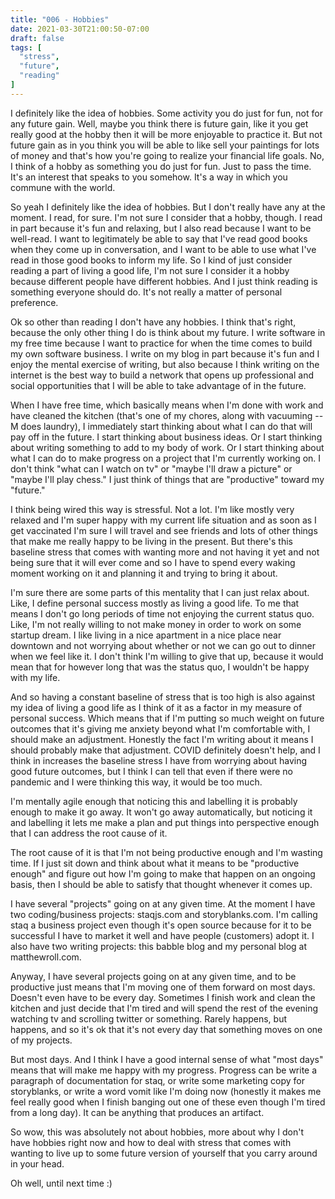 ```yaml
---
title: "006 - Hobbies"
date: 2021-03-30T21:00:50-07:00
draft: false
tags: [
  "stress",
  "future",
  "reading"
]
---
```


I definitely like the idea of hobbies. Some activity you do just for fun, not for any future gain. Well, maybe you think there is future gain, like it you get really good at the hobby then it will be more enjoyable to practice it. But not future gain as in you think you will be able to like sell your paintings for lots of money and that's how you're going to realize your financial life goals. No, I think of a hobby as something you do just for fun. Just to pass the time. It's an interest that speaks to you somehow. It's a way in which you commune with the world.

So yeah I definitely like the idea of hobbies. But I don't really have any at the moment. I read, for sure. I'm not sure I consider that a hobby, though. I read in part because it's fun and relaxing, but I also read because I want to be well-read. I want to legitimately be able to say that I've read good books when they come up in conversation, and I want to be able to use what I've read in those good books to inform my life. So I kind of just consider reading a part of living a good life, I'm not sure I consider it a hobby because different people have different hobbies. And I just think reading is something everyone should do. It's not really a matter of personal preference.

Ok so other than reading I don't have any hobbies. I think that's right, because the only other thing I do is think about my future. I write software in my free time because I want to practice for when the time comes to build my own software business. I write on my blog in part because it's fun and I enjoy the mental exercise of writing, but also because I think writing on the internet is the best way to build a network that opens up professional and social opportunities that I will be able to take advantage of in the future.

When I have free time, which basically means when I'm done with work and have cleaned the kitchen (that's one of my chores, along with vacuuming -- M does laundry), I immediately start thinking about what I can do that will pay off in the future. I start thinking about business ideas. Or I start thinking about writing something to add to my body of work. Or I start thinking about what I can do to make progress on a project that I'm currently working on. I don't think "what can I watch on tv" or "maybe I'll draw a picture" or "maybe I'll play chess." I just think of things that are "productive" toward my "future."

I think being wired this way is stressful. Not a lot. I'm like mostly very relaxed and I'm super happy with my current life situation and as soon as I get vaccinated I'm sure I will travel and see friends and lots of other things that make me really happy to be living in the present. But there's this baseline stress that comes with wanting more and not having it yet and not being sure that it will ever come and so I have to spend every waking moment working on it and planning it and trying to bring it about.

I'm sure there are some parts of this mentality that I can just relax about. Like, I define personal success mostly as living a good life. To me that means I don't go long periods of time not enjoying the current status quo. Like, I'm not really willing to not make money in order to work on some startup dream. I like living in a nice apartment in a nice place near downtown and not worrying about whether or not we can go out to dinner when we feel like it. I don't think I'm willing to give that up, because it would mean that for however long that was the status quo, I wouldn't be happy with my life.

And so having a constant baseline of stress that is too high is also against my idea of living a good life as I think of it as a factor in my measure of personal success. Which means that if I'm putting so much weight on future outcomes that it's giving me anxiety beyond what I'm comfortable with, I should make an adjustment. Honestly the fact I'm writing about it means I should probably make that adjustment. COVID definitely doesn't help, and I think in increases the baseline stress I have from worrying about having good future outcomes, but I think I can tell that even if there were no pandemic and I were thinking this way, it would be too much.

I'm mentally agile enough that noticing this and labelling it is probably enough to make it go away. It won't go away automatically, but noticing it and labelling it lets me make a plan and put things into perspective enough that I can address the root cause of it.

The root cause of it is that I'm not being productive enough and I'm wasting time. If I just sit down and think about what it means to be "productive enough" and figure out how I'm going to make that happen on an ongoing basis, then I should be able to satisfy that thought whenever it comes up.

I have several "projects" going on at any given time. At the moment I have two coding/business projects: staqjs.com and storyblanks.com. I'm calling staq a business project even though it's open source because for it to be successful I have to market it well and have people (customers) adopt it. I also have two writing projects: this babble blog and my personal blog at matthewroll.com.

Anyway, I have several projects going on at any given time, and to be productive just means that I'm moving one of them forward on most days. Doesn't even have to be every day. Sometimes I finish work and clean the kitchen and just decide that I'm tired and will spend the rest of the evening watching tv and scrolling twitter or something. Rarely happens, but happens, and so it's ok that it's not every day that something moves on one of my projects.

But most days. And I think I have a good internal sense of what "most days" means that will make me happy with my progress. Progress can be write a paragraph of documentation for staq, or write some marketing copy for storyblanks, or write a word vomit like I'm doing now (honestly it makes me feel really good when I finish banging out one of these even though I'm tired from a long day). It can be anything that produces an artifact.

So wow, this was absolutely not about hobbies, more about why I don't have hobbies right now and how to deal with stress that comes with wanting to live up to some future version of yourself that you carry around in your head.

Oh well, until next time :)

